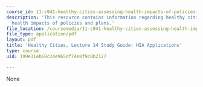 ```yaml
---
course_id: 11-s941-healthy-cities-assessing-health-impacts-of-policies-and-plans-spring-2016
description: 'This resource contains information regarding healthy cities: Assessing
  health impacts of policies and plans.'
file_location: /coursemedia/11-s941-healthy-cities-assessing-health-impacts-of-policies-and-plans-spring-2016/199e31eb68c24e965df74e8f9c0b2127_MIT11_S941S16_Class14Guide.pdf
file_type: application/pdf
layout: pdf
title: 'Healthy Cities, Lecture 14 Study Guide: HIA Applications'
type: course
uid: 199e31eb68c24e965df74e8f9c0b2127

---
```

None